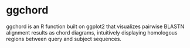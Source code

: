 # ggchord
ggchord is an R function built on ggplot2 that visualizes pairwise BLASTN alignment results as chord diagrams, intuitively displaying homologous regions between query and subject sequences.
